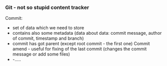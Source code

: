 ### Git - not so stupid content tracker

Commit:
- set of data which we need to store
- contains also some metadata (data about data: commit message, author of commit, timestamp and branch)
- commit has got parent (except root commit - the first one)
Commit amend - useful for fixing of the last commit (changes the commit message or add some files)
- -.....